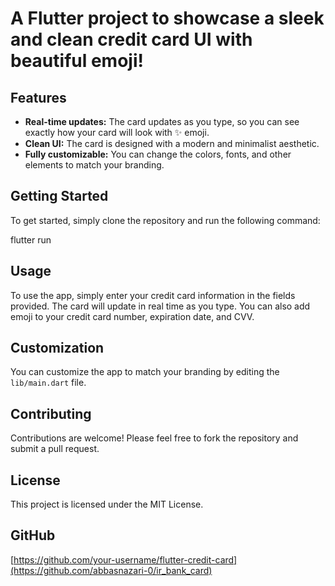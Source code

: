 # A Flutter project to showcase a sleek and clean credit card UI with  beautiful emoji!

## Features

* **Real-time updates:** The card updates as you type, so you can see exactly how your card will look with ✨ emoji.
* **Clean UI:** The card is designed with a modern and minimalist aesthetic.
* **Fully customizable:** You can change the colors, fonts, and other elements to match your branding.

## Getting Started

To get started, simply clone the repository and run the following command:

flutter run


## Usage

To use the app, simply enter your credit card information in the fields provided. The card will update in real time as you type. You can also add  emoji to your credit card number, expiration date, and CVV.

## Customization

You can customize the app to match your branding by editing the `lib/main.dart` file.

## Contributing

Contributions are welcome! Please feel free to fork the repository and submit a pull request.

## License

This project is licensed under the MIT License.

## GitHub

[https://github.com/your-username/flutter-credit-card](https://github.com/abbasnazari-0/ir_bank_card)
